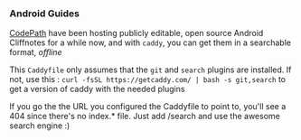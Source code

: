 ### Android Guides

[CodePath](https://github.com/codepath) have been hosting publicly editable, open source Android Cliffnotes for a while now, and with `caddy`, you can get them in a searchable format, _offline_

This `Caddyfile` only assumes that the `git` and `search` plugins are installed. If not, use this : `curl -fsSL https://getcaddy.com/ | bash -s git,search` to get a version of caddy with the needed plugins

If you go the the URL you configured the Caddyfile to point to, you'll see a 404 since there's no index.* file. Just add /search and use the awesome search engine :)
